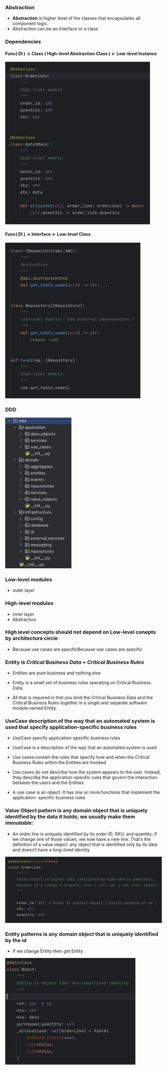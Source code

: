 ### Abstraction

* **Abstraction** is higher level of the classes that encapsulates all component logic.
* Abstraction can be an interface or a class

### Dependencies
      
#### Func( DI ) -> Class ( High-level Abstraction Class ) <- Low-level Instance

![high-level-modules](images/high-level-modules.png)

#### Func( DI ) -> Interface <- Low-level Class

![high-level-low-level-modules](images/high-level-low-level-modules.png)

### DDD

![ddd](images/ddd.png)

### Low-level modules 

* outer layer

### High-level modules

* inner layer
* Abstraction

### High level concepts should not depend on Low-level conepts by architecture circle

* Because use cases are specificBecause use cases are specific

### Entity is *Critical Business Data* + *Critical Business Rules*

* Entities are pure business and nothing else

* Entity is a small set of business rules operating on Critical Business Data.

* All that is required is that you bind the Critical Business Data and the Critical Business Rules together in a single
and separate software module named Entity.

### UseCase description of the way that an automated system is used that specify application-specific business rules

* UseCase specify application-specific business rules

* UseCase is a description of the way that an automated system is used

* Use cases contain the rules that specify how and when the Critical Business Rules
within the Entities are invoked

* Use cases do not describe how the system appears to the user.
Instead, they describe the application-specific rules that govern the interaction
between the users and the Entities.

* A use case is an object. It has one or more functions that implement the application-
specific business rules

  
### Value Object pattern is any domain object that is uniquely identified by the data it holds; we usually make them *immutable*: 

* An order line is uniquely identified by its order ID, SKU, and quantity; if we change one of those values, we now have a new line. 
That’s the definition of a value object: any object that is identified only by its data and doesn’t have a long-lived identity

![value_object](images/value_object.png)

### Entity patterns is any domain object that is uniquely identified by the id

* If we change Entity then get Entity

![entity](images/entity.png)
